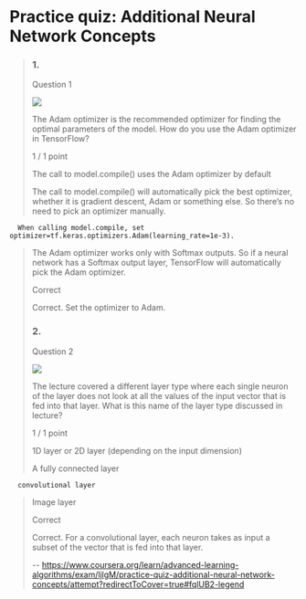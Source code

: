 # Practice quiz: Additional Neural Network Concepts
> ### 1.
> 
> Question 1
> 
> ![](https://d3c33hcgiwev3.cloudfront.net/imageAssetProxy.v1/b08fec87-b710-4ece-9022-9dcf48ab1305image3.png?expiry=1658966400000&hmac=RLfFjhY548uFbd2cv5qXl_adT0ehCwvplmcBTtVOyio)
> 
> The Adam optimizer is the recommended optimizer for finding the optimal parameters of the model. How do you use the Adam optimizer in TensorFlow?
> 
> 1 / 1 point
> 
>  The call to model.compile() uses the Adam optimizer by default 
> 
>  The call to model.compile() will automatically pick the best optimizer, whether it is gradient descent, Adam or something else. So there’s no need to pick an optimizer manually. 
> 

      When calling model.compile, set optimizer=tf.keras.optimizers.Adam(learning_rate=1e-3). 
> 
>  The Adam optimizer works only with Softmax outputs. So if a neural network has a Softmax output layer, TensorFlow will automatically pick the Adam optimizer. 
> 
> Correct
> 
> Correct. Set the optimizer to Adam.
> 
> ### 2.
> 
> Question 2
> 
> ![](https://d3c33hcgiwev3.cloudfront.net/imageAssetProxy.v1/b08fec87-b710-4ece-9022-9dcf48ab1305image4.png?expiry=1658966400000&hmac=Iau86SEWN2mWKDuBYHX6Otj3fyRuC7W6C9V0SaUtYmA)
> 
> The lecture covered a different layer type where each single neuron of the layer does not look at all the values of the input vector that is fed into that layer. What is this name of the layer type discussed in lecture?
> 
> 1 / 1 point
> 
>  1D layer or 2D layer (depending on the input dimension) 
> 
>  A fully connected layer 
> 

      convolutional layer 
> 
>  Image layer 
> 
> Correct
> 
> Correct. For a convolutional layer, each neuron takes as input a subset of the vector that is fed into that layer.
>
> -- https://www.coursera.org/learn/advanced-learning-algorithms/exam/ljlgM/practice-quiz-additional-neural-network-concepts/attempt?redirectToCover=true#fqlUB2-legend
